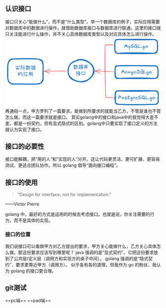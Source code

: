 ## 认识接口
接口只关心“能做什么”，而不是“什么类型”。举一个数据库的例子，实际应用需要对数据库中的数据进行操作，就借助数据库接口与数据库进行联通。这里的接口就只关注能进行什么操作，并不关心具体数据库类型以及对应具体怎么进行操作。
![接口作用例子](./images/Untitled-2025-09-18-1625.png)
再通俗一点，甲方罗列了一篇要求，能做到所要求的就能当乙方，不管是谁也不管怎么做。而这一篇要求就是接口。
其实golang中的接口和java中的我觉得大差不差，都是一份契约，但有显式隐式的区别。golang中只要实现了接口定义的方法就认为实现了接口。
## 接口的必要性
接口能解耦，把“用的人”和“实现的人”分开。这让代码更灵活、更可扩展、更容易测试、更适合团队协作。所以 golang 倡导“面向接口编程”。
## 接口的使用
>"Design for interface, not for implementation."
>
 ——Victor Pierre

golang 中，最好的方式是运用的时候去考虑接口。也就是说，你关注需要的行为，而不是具体的实现。
### 接口的位置
我们说接口可以看做甲方对乙方提出的要求，甲方关心能做什么，乙方关心具体怎么做。那这份要求应该写到哪里呢？
java 强调的是“显式契约”，它把这份要求放到了公共层/定义层（调用方和实现方的桌子中间）。
golang 强调的是“隐式契约”，要求更靠近甲方（调用方）。
似乎各有各的道理，但我作为 go 的粉丝，我认为 golang 的接口更合理。
## git测试
==pc端==
==pad端==